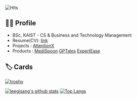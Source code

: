 ![Hits](https://hits.seeyoufarm.com/api/count/incr/badge.svg?url=https://github.com/leegisang&count_bg=%2379C83D&title_bg=%23555555&icon=github.svg&icon_color=%23E7E7E7&title=visits&edge_flat=false)

## 🙋‍♂️ Profile

* BSc, KAIST - CS & Business and Technology Management
* Resume(CV): [link](https://drive.google.com/file/d/1zUPF41TO49OwZzQVeMTaRDdo5qgQ5WR_/view?usp=drive_link)
* Projects : [AttentionX](https://attentionx.github.io)
* Products : [MediSpoon](https://medispoon-webclient.vercel.app/) [GPTales](https://gptales.vercel.app/) [ExpertEase](https://expertease.vercel.app/)

## 🏷️ Cards

[![trophy](https://github-profile-trophy.vercel.app/?username=leegisang&theme=chalk&row=2&column=3)](https://github.com/ryo-ma/github-profile-trophy)

[![leegisang's github stats](https://github-readme-stats.vercel.app/api?username=leegisang&show_icons=true&hide_border=true)](https://github.com/leegisang) [![Top Langs](https://github-readme-stats.vercel.app/api/top-langs/?username=leegisang&layout=compact)](https://github.com/leegisang)
